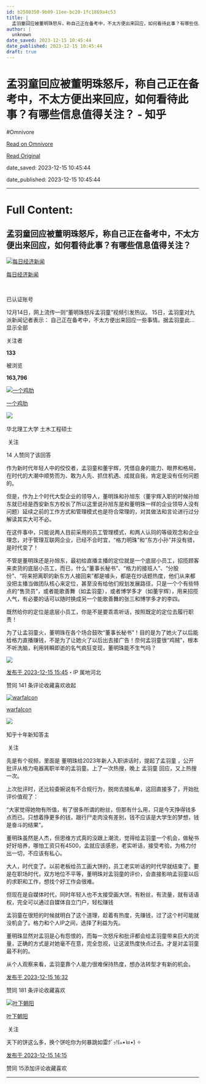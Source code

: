```yaml
---
id: b2580350-9b89-11ee-bc20-1fc1869a4c53
title: |
  孟羽童回应被董明珠怒斥，称自己正在备考中，不太方便出来回应，如何看待此事？有哪些信息值得关注？ - 知乎
author: |
  unknown
date_saved: 2023-12-15 10:45:44
date_published: 2023-12-15 10:45:44
draft: true
---
```


# 孟羽童回应被董明珠怒斥，称自己正在备考中，不太方便出来回应，如何看待此事？有哪些信息值得关注？ - 知乎
#Omnivore

[Read on Omnivore](https://omnivore.app/me/-18c6f3255fb)

[Read Original](https://www.zhihu.com/question/635015620/answer/3327271635)

date_saved: 2023-12-15 10:45:44

date_published: 2023-12-15 10:45:44

--- 

# Full Content: 

## 孟羽童回应被董明珠怒斥，称自己正在备考中，不太方便出来回应，如何看待此事？有哪些信息值得关注？

[![每日经济新闻](https://proxy-prod.omnivore-image-cache.app/0x0,sjmiZRbOYnBddSQqBteTQduoa1IM1CppnY-qIoGHpsIU/https://pic1.zhimg.com/v2-3c85f145c803f8c734e586243f171a50_l.jpg?source=1def8aca)](https://www.zhihu.com/org/mei-ri-jing-ji-xin-wen)

[每日经济新闻](https://www.zhihu.com/org/mei-ri-jing-ji-xin-wen)

[​](https://www.zhihu.com/question/48510028)

已认证账号

12月14日，网上流传一则“董明珠怒斥孟羽童”视频引发热议。 15日，孟羽童对九派新闻记者表示： 自己正在备考中，不太方便出来回应一些事情。据孟羽童此…显示全部 ​

关注者

**133**

被浏览

**163,796**

[![一个鸡肋](https://proxy-prod.omnivore-image-cache.app/0x0,s5adgOHrQX4SWa9Iq3pUXxyx2r62A01SmCgMVl2NtxLY/https://pica.zhimg.com/v2-818d59740b4c3e7f854801f6142ed1cc_l.jpg?source=2c26e567)](https://www.zhihu.com/people/xing-wei-6-48)

[一个鸡肋](https://www.zhihu.com/people/xing-wei-6-48)

[​](https://www.zhihu.com/question/48510028)​![](https://proxy-prod.omnivore-image-cache.app/0x0,sEQaOWrSM4sYxMszrQ6lhsM51WgM5AvlqxCkeG6GJZz4/https://pic1.zhimg.com/v2-4812630bc27d642f7cafcd6cdeca3d7a.jpg?source=88ceefae)

华北理工大学 土木工程硕士

​ 关注

14 人赞同了该回答

作为新时代年轻人中的佼佼者，孟羽童和董宇辉，凭借自身的能力、眼界和格局，在时代的大潮中顺势而为、敢为人先、抓住机遇、成就自我，肯定是没有任何问题的。

但是，作为上个时代大型企业的领导人，董明珠和孙旭东（董宇辉入职的时候孙旭东就已经是西安新东方校长了所以这里说孙旭东是和董明珠一样的企业领导人没有问题）延续之前的工作方式和管理模式也是符合常理的，对其做法和言论进行过分解读其实大可不必。

在这件事中，只能说两人目前采用的员工管理模式，和两人认同的等级观念和企业理念，对于管理互联网企业，已经不合时宜，“格力明珠”和“东方小孙”并没有错，是时代变了！

不管是董明珠还是孙旭东，最初给直播主播的定位就是一个底层小员工，招揽顾客来卖货的底层小员工，而已，什么“董事长秘书”、“格力的接班人”、“分股份”、“将来把离职的新东方人接回来”都是噱头，都是在炒话题热度，他们从来都没把主播当做团队核心来定位，甚至没有给他们规划发展路径，只是一个个有些特点的“售货员”，或者能歌善舞（如孟羽童），或者博学多才（如董宇辉），用来招揽人气，有必要的话可以随时换成另一个能歌善舞的张三和博学多才的李四。

既然给你的定位是底层小员工，你是不是要乖乖听话，按照既定的定位去履行职责！

为了让孟羽童火，董明珠在各个场合鼓吹“董事长秘书”！目的是为了她火了以后能给格力直播赚钱，不是为了让她火了以后出去接广告！奈何孟羽童很“鸡贼”，根本不听洗脑，利用转瞬即逝的名气疯狂变现，董明珠能不生气吗？

![](https://proxy-prod.omnivore-image-cache.app/1000x765,s7RX5c6NZsjsoPlEj5j6XJ4a9ijvhOraV4rs3e0Wa_Z0/https://pic1.zhimg.com/50/v2-663d711e05888c508e25ea26d601ca98_720w.jpg?source=2c26e567)

[发布于 2023-12-15 15:45](https://www.zhihu.com/question/635015620/answer/3327271635)・IP 属地河北

​赞同 14​​1 条评论​收藏​喜欢收起​

[![warfalcon](https://proxy-prod.omnivore-image-cache.app/0x0,sI68C3WRnXM5IaFyIzc6uvjfC3JtQRvPReyayEg5raHI/https://pica.zhimg.com/4bae5257d_l.jpg?source=1def8aca)](https://www.zhihu.com/people/warfalcon)

[warfalcon](https://www.zhihu.com/people/warfalcon)

[​](https://zhuanlan.zhihu.com/p/344234033)​![](https://proxy-prod.omnivore-image-cache.app/0x0,sEQaOWrSM4sYxMszrQ6lhsM51WgM5AvlqxCkeG6GJZz4/https://pic1.zhimg.com/v2-4812630bc27d642f7cafcd6cdeca3d7a.jpg?source=88ceefae)

知乎十年新知答主

​ 关注

先是有个视频，里面是 董明珠给2023年新人入职讲话时，提起了孟羽童 ，公开批评从格力电器离职半年的孟羽童。上了一次热搜，晚上 孟羽童 回应，又上热搜一次。

上次批评时，还比较委婉说有不合规行为，脱岗去接私单，这回直接多了，开始批评价值观了：

“大家觉得她物有所值，有了很多所谓的粉丝，但那有什么用，只是今天挣得钱多点而已。只想着挣更多的钱，跟行尸走肉没有差别，钱不应该是大学生的梦想，钱是奋斗的结果”。

董明珠虽然是人杰，但思维方式真的没跟上潮流，觉得给孟羽童一个机会，做秘书好好培养，哪怕工资只有4500，孟就应该感恩，老实听话，接受考验，为格力付出一切，不应该有私心。

大人，时代变了。以前老板给员工画大饼的，员工老实听话的时代早就结束了。要是在职场时代，双方地位不平等，董明珠对孟羽童的评价，会直接影响孟羽童以后的求职和工作，想找个好工作会很难。

但现在是自媒体时代，同时年轻人也不太接受画大饼。有粉丝，有流量，就有话语权，完全可以通过自媒体自立门户，轻松赚钱

孟羽童在很短的时候就明白了这个道理，趁着有热度，先赚钱，过了这个村可能就没机会了。格力和个人IP之间，选择了利益为先。

董明珠显然对孟羽是心有怨恨的，而每一次怒斥和批评都会给孟羽童带来巨大的流量，正确的方式是对她毫不在意，完全忽视，让这波热度快点过去。才是对孟羽童最不利的。

从个人观察来看，孟羽童靠个人能力很难保持热度，想办法转型才有新的机会。

[发布于 2023-12-15 16:32](https://www.zhihu.com/question/635015620/answer/3327305939)

​赞同 18​​1 条评论​收藏​喜欢

[![叶下朝阳](https://proxy-prod.omnivore-image-cache.app/0x0,sAkPd06YgFwgZLhegm8kYyWqH_7oHs55TQdfvjhheoFA/https://pica.zhimg.com/v2-75b63c7fa299cd35b58798aca1b3e427_l.jpg?source=1def8aca)](https://www.zhihu.com/people/yi-qiang-shi-yi-wei-liao-gou-1-89)

[叶下朝阳](https://www.zhihu.com/people/yi-qiang-shi-yi-wei-liao-gou-1-89)

​ 关注

天下的饼这么多，换个饼吃你为何暴跳如雷ｸﾞｯ!(๑•̀ㅂ•́) ✧

[发布于 2023-12-15 14:15](https://www.zhihu.com/question/635015620/answer/3327186817)

​赞同 15​​添加评论​收藏​喜欢

---

